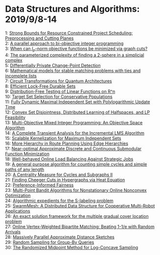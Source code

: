 # Data Structures and Algorithms: 2019/9/8-14  
1: [Strong Bounds for Resource Constrained Project Scheduling: Preprocessing  and Cutting Planes](https://doi.org/10.48550/arXiv.1909.02737)  
2: [A parallel approach to bi-objective integer programming](https://doi.org/10.48550/arXiv.1701.08920)  
3: [When can $l_p$-norm objective functions be minimized via graph cuts?](https://doi.org/10.48550/arXiv.1802.00624)  
4: [The parameterized complexity of finding a 2-sphere in a simplicial  complex](https://doi.org/10.48550/arXiv.1802.07175)  
5: [Differentially Private Change-Point Detection](https://doi.org/10.48550/arXiv.1808.10056)  
6: [Mathematical models for stable matching problems with ties and  incomplete lists](https://doi.org/10.48550/arXiv.1810.02711)  
7: [Circuit Transformations for Quantum Architectures](https://doi.org/10.48550/arXiv.1902.09102)  
8: [Efficient Lock-Free Durable Sets](https://doi.org/10.48550/arXiv.1909.02852)  
9: [Distribution-Free Testing of Linear Functions on R^n](https://doi.org/10.48550/arXiv.1909.03391)  
10: [Target Set Selection for Conservative Populations](https://doi.org/10.48550/arXiv.1909.03422)  
11: [Fully Dynamic Maximal Independent Set with Polylogarithmic Update Time](https://doi.org/10.48550/arXiv.1909.03478)  
12: [Convex Set Disjointness, Distributed Learning of Halfspaces, and LP  Feasibility](https://doi.org/10.48550/arXiv.1909.03547)  
13: [Multi-Objective Mixed Integer Programming: An Objective Space Algorithm](https://doi.org/10.48550/arXiv.1909.03829)  
14: [A Complete Transient Analysis for the Incremental LMS Algorithm](https://doi.org/10.48550/arXiv.1909.03859)  
15: [Scalable Kernelization for Maximum Independent Sets](https://doi.org/10.48550/arXiv.1708.06151)  
16: [More Hierarchy in Route Planning Using Edge Hierarchies](https://doi.org/10.48550/arXiv.1907.03535)  
17: [Near-optimal Approximate Discrete and Continuous Submodular Function  Minimization](https://doi.org/10.48550/arXiv.1909.00171)  
18: [Well-behaved Online Load Balancing Against Strategic Jobs](https://doi.org/10.48550/arXiv.1909.04481)  
19: [A general purpose algorithm for counting simple cycles and simple paths  of any length](https://doi.org/10.48550/arXiv.1612.05531)  
20: [A Centrality Measure for Cycles and Subgraphs II](https://doi.org/10.48550/arXiv.1802.06065)  
21: [Finding Cheeger Cuts in Hypergraphs via Heat Equation](https://doi.org/10.48550/arXiv.1809.04396)  
22: [Preference-Informed Fairness](https://doi.org/10.48550/arXiv.1904.01793)  
23: [Multi-Point Bandit Algorithms for Nonstationary Online Nonconvex  Optimization](https://doi.org/10.48550/arXiv.1907.13616)  
24: [Algorithmic expedients for the S-labeling problem](https://doi.org/10.48550/arXiv.1909.04463)  
25: [SwarmMesh: A Distributed Data Structure for Cooperative Multi-Robot  Applications](https://doi.org/10.48550/arXiv.1909.04905)  
26: [An exact solution framework for the multiple gradual cover location  problem](https://doi.org/10.48550/arXiv.1909.04910)  
27: [Online Vertex-Weighted Bipartite Matching: Beating 1-1/e with Random  Arrivals](https://doi.org/10.48550/arXiv.1804.07458)  
28: [Massively Parallel Approximate Distance Sketches](https://doi.org/10.48550/arXiv.1810.09027)  
29: [Random Sampling for Group-By Queries](https://doi.org/10.48550/arXiv.1909.02629)  
30: [The Randomized Midpoint Method for Log-Concave Sampling](https://doi.org/10.48550/arXiv.1909.05503)  